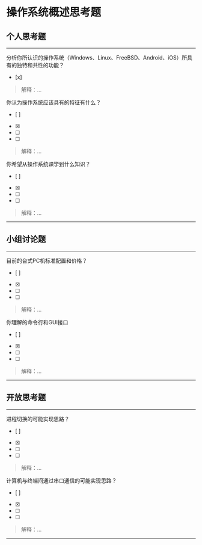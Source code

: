 # 操作系统概述思考题

## 个人思考题

---

分析你所认识的操作系统（Windows、Linux、FreeBSD、Android、iOS）所具有的独特和共性的功能？
- [x]  

> 解释：...

你认为操作系统应该具有的特征有什么？
- [ ]  
- [x]  
- [ ]  
- [ ]  

> 解释：...

你希望从操作系统课学到什么知识？
- [ ]  
- [x]  
- [ ]  
- [ ]  

> 解释：...

---

## 小组讨论题

---

目前的台式PC机标准配置和价格？
- [ ]  
- [x]  
- [ ]  
- [ ]  

> 解释：...

你理解的命令行和GUI接口
- [ ]  
- [x]  
- [ ]  
- [ ]  

> 解释：...

---

## 开放思考题

---

进程切换的可能实现思路？
- [ ]  
- [x]  
- [ ]  
- [ ]  

> 解释：...

计算机与终端间通过串口通信的可能实现思路？
- [ ]  
- [x]  
- [ ]  
- [ ]  

> 解释：...

---

